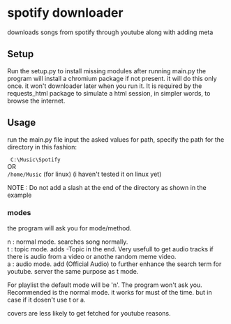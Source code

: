 # spotify downloader
 downloads songs from spotify through youtube along with adding meta

## Setup
Run the setup.py to install missing modules
after running main.py the program will install a chromium package if not present. it will do this only once. it won't downloader later when you run it. It is required by the requests_html package to simulate a html session, in simpler words, to browse the internet.

## Usage
run the main.py file
input the asked values
for path, specify the path for the directory in this fashion:

``` C:\Music\Spotify```
<br> OR
<br> ``` /home/Music ``` (for linux) (i haven't tested it on linux yet)

NOTE : Do not add a slash at the end of the directory as shown in the example

### modes
the program will ask you for mode/method.

n : normal mode. searches song normally. <br>
t : topic mode. adds -Topic in the end. Very usefull to get audio tracks if there is audio from a video or anothe random meme video. <br>
a : audio mode. add (Official Audio) to further enhance the search term for youtube. server the same purpose as t mode. <br>

For playlist the default mode will be 'n'. The program won't ask you.
Recommended is the normal mode. it works for must of the time. but in case if it dosen't use t or a. 

covers are less likely to get fetched for youtube reasons.
